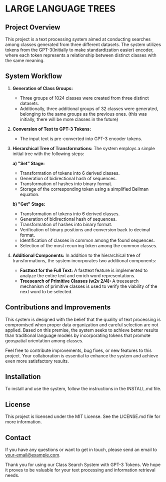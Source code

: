 # LARGE LANGUAGE TREES

## Project Overview

This project is a text processing system aimed at conducting searches among classes generated from three different datasets. The system utilizes tokens from the GPT-3(Initially to make standardization easier) encoder, where each token represents a relationship between distinct classes with the same meaning.

## System Workflow

1. **Generation of Class Groups:**
   - Three groups of 1024 classes were created from three distinct datasets.
   - Additionally, three additional groups of 32 classes were generated, belonging to the same groups as the previous ones.
(this was initially, there will be more classes in the future)
2. **Conversion of Text to GPT-3 Tokens:**
   - The input text is pre-converted into GPT-3 encoder tokens.

3. **Hierarchical Tree of Transformations:**
   The system employs a simple initial tree with the following steps:

   **a) "Set" Stage:**
   - Transformation of tokens into 6 derived classes.
   - Generation of bidirectional hash of sequences.
   - Transformation of hashes into binary format.
   - Storage of the corresponding token using a simplified Bellman equation.

   **b) "Get" Stage:**
   - Transformation of tokens into 6 derived classes.
   - Generation of bidirectional hash of sequences.
   - Transformation of hashes into binary format.
   - Verification of binary positions and conversion back to decimal format.
   - Identification of classes in common among the found sequences.
   - Selection of the most recurring token among the common classes.

4. **Additional Components:**
   In addition to the hierarchical tree of transformations, the system incorporates two additional components:

   - **Fasttext for the Full Text:** A fasttext feature is implemented to analyze the entire text and enrich word representations.
   - **Treesearch of Primitive Classes (w2v 2/4):** A treesearch mechanism of primitive classes is used to verify the viability of the next word to be selected.

## Contributions and Improvements

This system is designed with the belief that the quality of text processing is compromised when proper data organization and careful selection are not applied. Based on this premise, the system seeks to achieve better results than traditional language models by incorporating tokens that promote geospatial orientation among classes.

Feel free to contribute improvements, bug fixes, or new features to this project. Your collaboration is essential to enhance the system and achieve even more satisfactory results.

## Installation

To install and use the system, follow the instructions in the INSTALL.md file.

## License

This project is licensed under the MIT License. See the LICENSE.md file for more information.

## Contact

If you have any questions or want to get in touch, please send an email to your-email@example.com.

Thank you for using our Class Search System with GPT-3 Tokens. We hope it proves to be valuable for your text processing and information retrieval needs.
